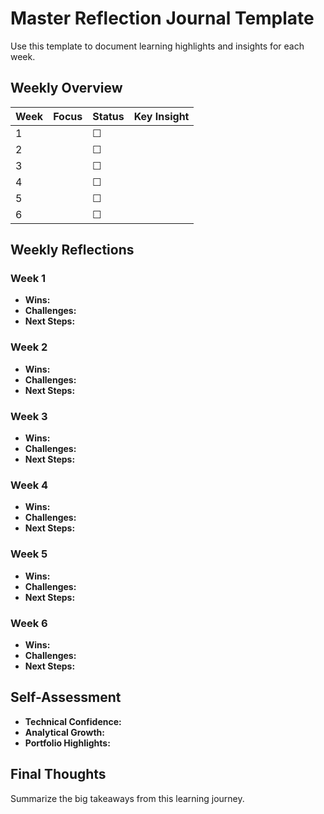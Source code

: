 # Master Reflection Journal Template

Use this template to document learning highlights and insights for each week.

## Weekly Overview
| Week | Focus | Status | Key Insight |
|------|-------|--------|-------------|
| 1 | | ☐ | |
| 2 | | ☐ | |
| 3 | | ☐ | |
| 4 | | ☐ | |
| 5 | | ☐ | |
| 6 | | ☐ | |

## Weekly Reflections
### Week 1
- **Wins:**
- **Challenges:**
- **Next Steps:**

### Week 2
- **Wins:**
- **Challenges:**
- **Next Steps:**

### Week 3
- **Wins:**
- **Challenges:**
- **Next Steps:**

### Week 4
- **Wins:**
- **Challenges:**
- **Next Steps:**

### Week 5
- **Wins:**
- **Challenges:**
- **Next Steps:**

### Week 6
- **Wins:**
- **Challenges:**
- **Next Steps:**

## Self-Assessment
- **Technical Confidence:**
- **Analytical Growth:**
- **Portfolio Highlights:**

## Final Thoughts
Summarize the big takeaways from this learning journey.
